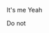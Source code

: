 It's me
Yeah

Do not

<!---
RealVaporWaver/RealVaporWaver is a ✨ special ✨ repository because its `README.md` (this file) appears on your GitHub profile.
You can click the Preview link to take a look at your changes.
--->
